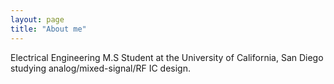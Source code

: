 ```yaml
---
layout: page
title: "About me"
---
```


Electrical Engineering M.S Student at the University of California, San Diego studying analog/mixed-signal/RF IC design.
